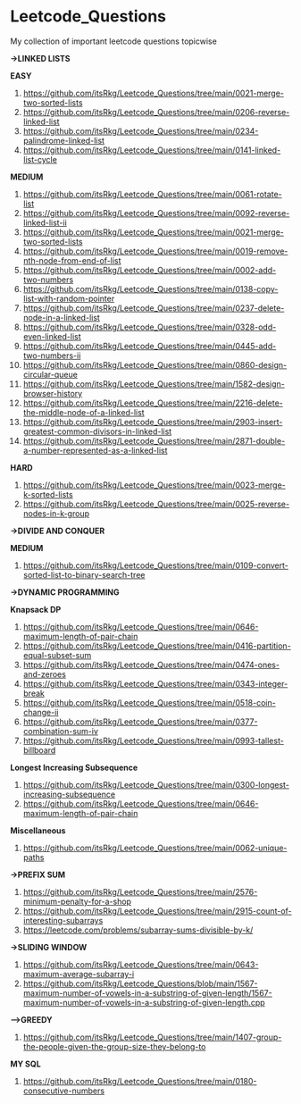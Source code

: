 # Leetcode_Questions
My collection of important leetcode questions topicwise 

**->LINKED LISTS**

  **EASY**
    
  1. https://github.com/itsRkg/Leetcode_Questions/tree/main/0021-merge-two-sorted-lists
  2. https://github.com/itsRkg/Leetcode_Questions/tree/main/0206-reverse-linked-list
  3. https://github.com/itsRkg/Leetcode_Questions/tree/main/0234-palindrome-linked-list
  4. https://github.com/itsRkg/Leetcode_Questions/tree/main/0141-linked-list-cycle

 **MEDIUM**

  1. https://github.com/itsRkg/Leetcode_Questions/tree/main/0061-rotate-list
  2. https://github.com/itsRkg/Leetcode_Questions/tree/main/0092-reverse-linked-list-ii
  3. https://github.com/itsRkg/Leetcode_Questions/tree/main/0021-merge-two-sorted-lists
  4. https://github.com/itsRkg/Leetcode_Questions/tree/main/0019-remove-nth-node-from-end-of-list
  5. https://github.com/itsRkg/Leetcode_Questions/tree/main/0002-add-two-numbers
  6. https://github.com/itsRkg/Leetcode_Questions/tree/main/0138-copy-list-with-random-pointer
  7. https://github.com/itsRkg/Leetcode_Questions/tree/main/0237-delete-node-in-a-linked-list
  8. https://github.com/itsRkg/Leetcode_Questions/tree/main/0328-odd-even-linked-list
  9. https://github.com/itsRkg/Leetcode_Questions/tree/main/0445-add-two-numbers-ii
  10. https://github.com/itsRkg/Leetcode_Questions/tree/main/0860-design-circular-queue
  11. https://github.com/itsRkg/Leetcode_Questions/tree/main/1582-design-browser-history
  12. https://github.com/itsRkg/Leetcode_Questions/tree/main/2216-delete-the-middle-node-of-a-linked-list
  13. https://github.com/itsRkg/Leetcode_Questions/tree/main/2903-insert-greatest-common-divisors-in-linked-list
  14. https://github.com/itsRkg/Leetcode_Questions/tree/main/2871-double-a-number-represented-as-a-linked-list

**HARD**

  1. https://github.com/itsRkg/Leetcode_Questions/tree/main/0023-merge-k-sorted-lists
  2. https://github.com/itsRkg/Leetcode_Questions/tree/main/0025-reverse-nodes-in-k-group

**->DIVIDE AND CONQUER**

 **MEDIUM**

  1. https://github.com/itsRkg/Leetcode_Questions/tree/main/0109-convert-sorted-list-to-binary-search-tree




**->DYNAMIC PROGRAMMING**

 **Knapsack DP**

  1. https://github.com/itsRkg/Leetcode_Questions/tree/main/0646-maximum-length-of-pair-chain
  2. https://github.com/itsRkg/Leetcode_Questions/tree/main/0416-partition-equal-subset-sum
  3. https://github.com/itsRkg/Leetcode_Questions/tree/main/0474-ones-and-zeroes
  4. https://github.com/itsRkg/Leetcode_Questions/tree/main/0343-integer-break
  5. https://github.com/itsRkg/Leetcode_Questions/tree/main/0518-coin-change-ii
  6. https://github.com/itsRkg/Leetcode_Questions/tree/main/0377-combination-sum-iv
  7. https://github.com/itsRkg/Leetcode_Questions/tree/main/0993-tallest-billboard
  
 **Longest Increasing Subsequence**

  1. https://github.com/itsRkg/Leetcode_Questions/tree/main/0300-longest-increasing-subsequence
  2. https://github.com/itsRkg/Leetcode_Questions/tree/main/0646-maximum-length-of-pair-chain

 **Miscellaneous**

  1. https://github.com/itsRkg/Leetcode_Questions/tree/main/0062-unique-paths
 
 **->PREFIX SUM**

  1. https://github.com/itsRkg/Leetcode_Questions/tree/main/2576-minimum-penalty-for-a-shop
  2. https://github.com/itsRkg/Leetcode_Questions/tree/main/2915-count-of-interesting-subarrays
  3. https://leetcode.com/problems/subarray-sums-divisible-by-k/

 **->SLIDING WINDOW**

  1. https://github.com/itsRkg/Leetcode_Questions/tree/main/0643-maximum-average-subarray-i
  2. https://github.com/itsRkg/Leetcode_Questions/blob/main/1567-maximum-number-of-vowels-in-a-substring-of-given-length/1567-maximum-number-of-vowels-in-a-substring-of-given-length.cpp


 **-->GREEDY**

  1. https://github.com/itsRkg/Leetcode_Questions/tree/main/1407-group-the-people-given-the-group-size-they-belong-to

**MY SQL**

  1. https://github.com/itsRkg/Leetcode_Questions/tree/main/0180-consecutive-numbers
